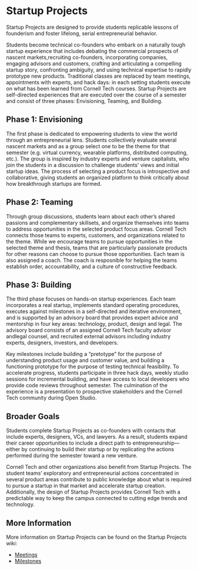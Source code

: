 # Startup Projects

Startup Projects are designed to provide students replicable lessons of founderism and foster lifelong, serial entrepreneurial behavior.

Students become technical co-founders who embark on a naturally tough startup experience that includes debating the commercial prospects of nascent markets,recruiting co-founders, incorporating companies, engaging advisors and customers, crafting and articulating a compelling startup story, confronting ambiguity, and using technical expertise to rapidly prototype new products. Traditional classes are replaced by team meetings, appointments with experts, and hack days: in each setting students execute on what has been learned from Cornell Tech courses. Startup Projects are self-directed experiences that are executed over the course of a semester and consist of three phases: Envisioning, Teaming, and Building.

## Phase 1: Envisioning

The first phase is dedicated to empowering students to view the world through an entrepreneurial lens. Students collectively evaluate several nascent markets and as a group select one to be the theme for that semester (e.g. virtual currency, wearable platforms, distributed computing, etc.). The group is inspired by industry experts and venture capitalists, who join the students in a discussion to challenge students' views and initial startup ideas. The process of selecting a product focus is introspective and collaborative, giving students an organized platform to think critically about how breakthrough startups are formed.

## Phase 2: Teaming

Through group discussions, students learn about each other’s shared passions and complementary skillsets, and organize themselves into teams to address opportunities in the selected product focus areas. Cornell Tech connects those teams to experts, customers, and organizations related to the theme. While we encourage teams to pursue opportunities in the selected theme and thesis, teams that are particularly passionate products for other reasons can choose to pursue those opportunities. Each team is also assigned a coach. The coach is resposnible for helping the teams establish order, accountability, and a culture of constructive feedback.

## Phase 3: Building

The third phase focuses on hands-on startup experiences. Each team incorporates a real startup, implements standard operating procedures, executes against milestones in a self-directed and iterative environment, and is supported by an advisory board that provides expert advice and mentorship in four key areas: technology, product, design and legal. The advisory board consists of an assigned Cornell Tech faculty advisor andlegal counsel, and recruited external advisors including industry experts, designers, investors, and developers.

Key milestones include building a “pretotype” for the purpose of understanding product usage and customer value, and building a functioning prototype for the purpose of testing technical feasibility. To accelerate progress, students participate in three hack days, weekly studio sessions for incremental building, and have access to local developers who provide code reviews throughout semester. The culmination of the experience is a presentation to prospective stakeholders and the Cornell Tech community during Open Studio.

## Broader Goals

Students complete Startup Projects as co-founders with contacts that include experts, designers, VCs, and lawyers. As a result, students expand their career opportunities to include a direct path to entrepreneurship&mdash;either by continuing to build their startup or by replicating the actions performed during the semester toward a new venture.

Cornell Tech and other organizations also benefit from Startup Projects. The student teams’ exploratory and entrepreneurial actions concentrated in several product areas contribute to public knowledge about what is required to pursue a startup in that market and accelerate startup creation. Additionally, the design of Startup Projects provides Cornell Tech with a predictable way to keep the campus connected to cutting edge trends and technology.

## More Information

More information on Startup Projects can be found on the Startup Projects wiki:

* [Meetings](https://github.com/cornelltech/startup-projects/wiki/Meetings)
* [Milestones](https://github.com/cornelltech/startup-projects/wiki/Milestones)
